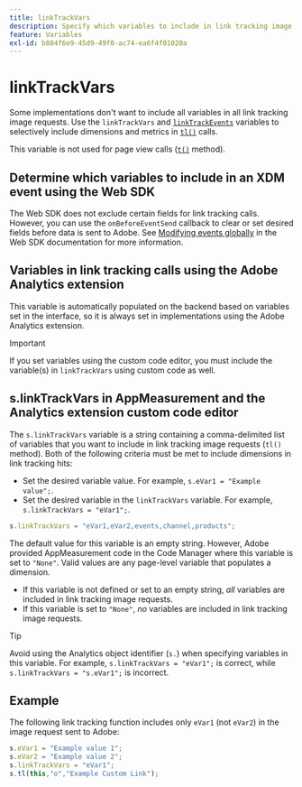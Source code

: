 ```yaml
---
title: linkTrackVars
description: Specify which variables to include in link tracking image requests.
feature: Variables
exl-id: b884f6e9-45d9-49f0-ac74-ea6f4f01020a
---
```

# linkTrackVars

Some implementations don't want to include all variables in all link tracking image requests. Use the `linkTrackVars` and [`linkTrackEvents`](linktrackevents.md) variables to selectively include dimensions and metrics in [`tl()`](../functions/tl-method.md) calls.

This variable is not used for page view calls ([`t()`](../functions/t-method.md) method).

## Determine which variables to include in an XDM event using the Web SDK

The Web SDK does not exclude certain fields for link tracking calls. However, you can use the `onBeforeEventSend` callback to clear or set desired fields before data is sent to Adobe. See [Modifying events globally](https://experienceleague.adobe.com/docs/experience-platform/edge/fundamentals/tracking-events.html#modifying-events-globally) in the Web SDK documentation for more information.

## Variables in link tracking calls using the Adobe Analytics extension

This variable is automatically populated on the backend based on variables set in the interface, so it is always set in implementations using the Adobe Analytics extension.

>[!IMPORTANT]
>
>If you set variables using the custom code editor, you must include the variable(s) in `linkTrackVars` using custom code as well.

## s.linkTrackVars in AppMeasurement and the Analytics extension custom code editor

The `s.linkTrackVars` variable is a string containing a comma-delimited list of variables that you want to include in link tracking image requests (`tl()` method). Both of the following criteria must be met to include dimensions in link tracking hits:

* Set the desired variable value. For example, `s.eVar1 = "Example value";`.
* Set the desired variable in the `linkTrackVars` variable. For example, `s.linkTrackVars = "eVar1";`.

```js
s.linkTrackVars = "eVar1,eVar2,events,channel,products";
```

The default value for this variable is an empty string. However, Adobe provided AppMeasurement code in the Code Manager where this variable is set to `"None"`. Valid values are any page-level variable that populates a dimension.

* If this variable is not defined or set to an empty string, *all* variables are included in link tracking image requests.
* If this variable is set to `"None"`, *no* variables are included in link tracking image requests.

>[!TIP]
>
>Avoid using the Analytics object identifier (`s.`) when specifying variables in this variable. For example, `s.linkTrackVars = "eVar1";` is correct, while `s.linkTrackVars = "s.eVar1";` is incorrect.

## Example

The following link tracking function includes only `eVar1` (not `eVar2`) in the image request sent to Adobe:

```js
s.eVar1 = "Example value 1";
s.eVar2 = "Example value 2";
s.linkTrackVars = "eVar1";
s.tl(this,"o","Example Custom Link");
```
